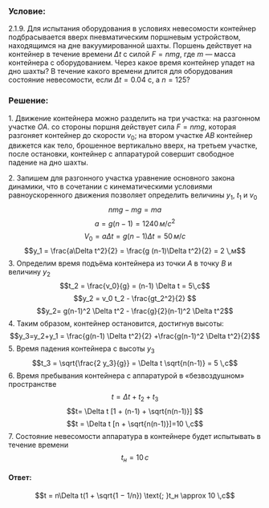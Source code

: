 ###  Условие: 

$2.1.9.$ Для испытания оборудования в условиях невесомости контейнер подбрасывается вверх пневматическим поршневым устройством, находящимся на дне вакуумированной шахты. Поршень действует на контейнер в течение времени $\Delta t$ с силой $F = nmg$, где $m$ — масса контейнера с оборудованием. Через какое время контейнер упадет на дно шахты? В течение какого времени длится для оборудования состояние невесомости, если $\Delta t = 0.04 \text{ с}$, а $n = 125$? 

###  Решение: 

1\. Движение контейнера можно разделить на три участка: на разгонном участке $OA$. со стороны поршня действует сила $F = nmg$, которая разгоняет контейнер до скорости $v_0$; на втором участке $AB$ контейнер движется как тело, брошенное вертикально вверх, на третьем участке, после остановки, контейнер с аппаратурой совершит свободное падение на дно шахты. 

2\. Запишем для разгонного участка уравнение основного закона динамики, что в сочетании с кинематическими условиями равноускоренного движения позволяет определить величины $y_1$, $t_1$ и $v_0$ $$nmg-mg = ma $$ $$a = g(n-1) = 1240 \,м/с^2$$ $$V_0 = a \Delta t = g(n-1) \Delta t = 50 \,м/с$$ $$y_1 = \frac{a\Delta t^2}{2} = \frac{g (n-1)\Delta t^2}{2} = 2 \,м$$ 3\. Определим время подъёма контейнера из точки $А$ в точку $В$ и величину $y_2$ $$t_2 = \frac{v_0}{g} = (n-1) \Delta t = 5\,c$$ $$y_2 = v_0 t_2 - \frac{gt_2^2}{2} $$ $$y_2= g(n-1)^2 \Delta t^2 - \frac{g}{2}(n-1)^2 \Delta t^2$$ 4\. Таким образом, контейнер остановится, достигнув высоты: $$y_3=y_2+y_1 = \frac{g(n-1) \Delta t^2}{2} +\frac{g(n-1)^2 \Delta t^2}{2}$$ 5\. Время падения контейнера с высоты $y_3$ $$t_3 = \sqrt{\frac{2 y_3}{g}} = \Delta t \sqrt{n(n-1)} = 5 \,с$$ 6\. Время пребывания контейнера с аппаратурой в «безвоздушном» пространстве $$t=\Delta t + t_2 + t_3 $$ $$t= \Delta t [1 + (n-1) + \sqrt{n(n-1)}] $$ $$t = \Delta t [n + \sqrt{n(n-1)}]=10 \,с$$ 7\. Состояние невесомости аппаратура в контейнере будет испытывать в течение времени $$t_н =10 \,с$$ 

####  Ответ: 

$$t = n\Delta t(1 + \sqrt{1 − 1/n}) \text{; }t_н \approx 10 \,с$$

  

